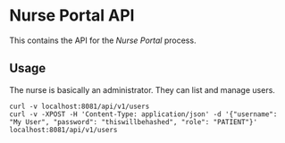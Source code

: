 # Nurse Portal API

This contains the API for the *Nurse Portal* process.

## Usage

The nurse is basically an administrator. They can list and manage users. 

```
curl -v localhost:8081/api/v1/users
curl -v -XPOST -H 'Content-Type: application/json' -d '{"username": "My User", "password": "thiswillbehashed", "role": "PATIENT"}' localhost:8081/api/v1/users
```
